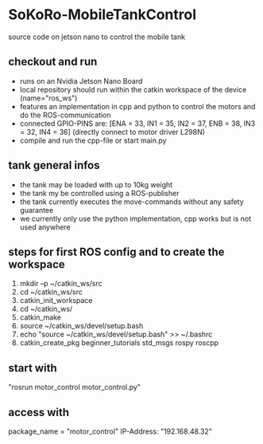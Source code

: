 
# SoKoRo-MobileTankControl
source code on jetson nano to control the mobile tank

## checkout and run
- runs on an Nvidia Jetson Nano Board
- local repository should run within the catkin workspace of the device (name="ros_ws")
- features an implementation in cpp and python to control the motors and do the ROS-communication
- connected GPIO-PINS are: [ENA = 33, IN1 = 35, IN2 = 37, ENB = 38, IN3 = 32, IN4 = 36] (directly connect to motor driver L298N)
- compile and run the cpp-file or start main.py

## tank general infos
- the tank may be loaded with up to 10kg weight
- the tank my be controlled using a ROS-publisher
- the tank currently executes the move-commands without any safety guarantee
- we currently only use the python implementation, cpp works but is not used anywhere

## steps for first ROS config and to create the workspace
1) mkdir –p ~/catkin_ws/src
2) cd ~/catkin_ws/src
3) catkin_init_workspace
4) cd ~/catkin_ws/
5) catkin_make
6) source ~/catkin_ws/devel/setup.bash
7) echo "source ~/catkin_ws/devel/setup.bash" >> ~/.bashrc
8) catkin_create_pkg beginner_tutorials std_msgs rospy roscpp

## start with
"rosrun motor_control motor_control.py"

## access with
package_name = "motor_control"
IP-Address: "192.168.48.32"
